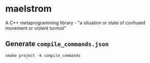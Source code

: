 # maelstrom
A C++ metaprogramming library - "a situation or state of confused movement or violent turmoil"

## Generate `compile_commands.json`
```
xmake project -k compile_commands
```
